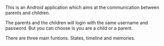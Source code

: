 This is an Android application which aims at the communication between parents and children.

The parents and the children will login with the same username and password. But you can choose is you are a child or a parent.

There are three main funtions. States, timeline and memories.  
